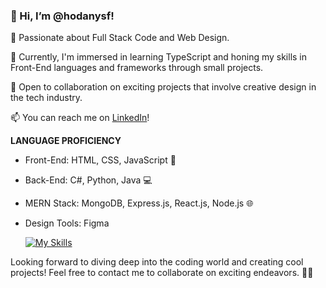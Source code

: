 ### 👋 Hi, I’m @hodanysf!

👀 Passionate about Full Stack Code and Web Design.

🌱 Currently, I'm immersed in learning TypeScript and honing my skills in Front-End languages and frameworks through small projects.

💞 Open to collaboration on exciting projects that involve creative design in the tech industry.

📫 You can reach me on [LinkedIn](https://www.linkedin.com/in/hodan-yusuf-tech/)!

**LANGUAGE PROFICIENCY**
- Front-End: HTML, CSS, JavaScript 🚀
- Back-End: C#, Python, Java 💻
- MERN Stack: MongoDB, Express.js, React.js, Node.js 🌐
- Design Tools: Figma

  [![My Skills](https://skillicons.dev/icons?i=js,html,css,cs,express,figma,git,github,linux,powershell,react,mongodb,java,python,typescript)](https://skillicons.dev)


Looking forward to diving deep into the coding world and creating cool projects! Feel free to contact me to collaborate on exciting endeavors. 🚧✨


